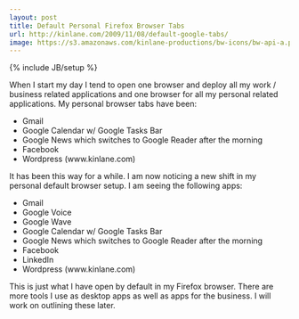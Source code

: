 ```yaml
---
layout: post
title: Default Personal Firefox Browser Tabs
url: http://kinlane.com/2009/11/08/default-google-tabs/
image: https://s3.amazonaws.com/kinlane-productions/bw-icons/bw-api-a.png
---
```

{% include JB/setup %}
<p>
     When I start my day I tend to open one browser and deploy all my work / business related applications and one browser for all my personal related applications. My personal browser tabs have been:
</p>
<ul class="mainlist">
     <li>Gmail
     </li>
     <li>Google Calendar w/ Google Tasks Bar
     </li>
     <li>Google News which switches to Google Reader after the morning
     </li>
     <li>Facebook
     </li>
     <li>Wordpress (www.kinlane.com)
     </li>
</ul>
<p>
     It has been this way for a while. I am now noticing a new shift in my personal default browser setup. I am seeing the following apps:
</p>
<ul class="mainlist">
     <li>Gmail
     </li>
     <li>Google Voice
     </li>
     <li>Google Wave
     </li>
     <li>Google Calendar w/ Google Tasks Bar
     </li>
     <li>Google News which switches to Google Reader after the morning
     </li>
     <li>Facebook
     </li>
     <li>LinkedIn
     </li>
     <li>Wordpress (www.kinlane.com)
     </li>
</ul>
<p>
     This is just what I have open by default in my Firefox browser. There are more tools I use as desktop apps as well as apps for the business. I will work on outlining these later.
</p>